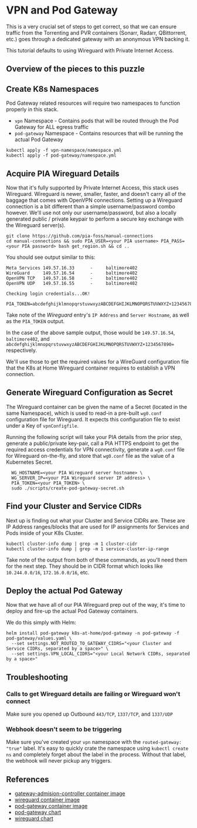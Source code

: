 # VPN and Pod Gateway

This is a very crucial set of steps to get correct, so that we can ensure traffic from the Torrenting and PVR containers (Sonarr, Radarr, QBittorrent, etc.) goes through a dedicated gateway with an anonymous VPN backing it. 

This tutorial defaults to using Wireguard with Private Internet Access.

## Overview of the pieces to this puzzle



## Create K8s Namespaces

Pod Gateway related resources will require two namespaces to function properly in this stack.

* `vpn` Namespace - Contains pods that will be routed through the Pod Gateway for ALL egress traffic
* `pod-gateway` Namespace - Contains resources that will be running the actual Pod Gateway

```shell
kubectl apply -f vpn-namespace/namespace.yml
kubectl apply -f pod-gateway/namespace.yml
```

## Acquire PIA Wireguard Details

Now that it's fully supported by Private Internet Access, this stack uses Wireguard. Wireguard is newer, smaller, faster, and doesn't carry all of the baggage that comes with OpenVPN connections. Setting up a Wireguard connection is a bit different than a simple username/password combo however. We'll use not only our username/password, but also a locally generated public / private keypair to perform a secure key exchange with the Wireguard server(s).

```shell
git clone https://github.com/pia-foss/manual-connections
cd manual-connections && sudo PIA_USER=<your PIA username> PIA_PASS=<your PIA password> bash get_region.sh && cd ..
```

You should see output similar to this:
```
Meta Services 149.57.16.33      -     baltimore402
WireGuard     149.57.16.54      -     baltimore402
OpenVPN TCP   149.57.16.58      -     baltimore402
OpenVPN UDP   149.57.16.55      -     baltimore402

Checking login credentials...OK!

PIA_TOKEN=abcdefghijklmnopqrstuvwxyzABCDEFGHIJKLMNOPQRSTUVWXYZ+1234567890=
```

Take note of the _Wireguard_ entry's `IP Address` and `Server Hostname`, as well as the `PIA_TOKEN` output. 

In the case of the above sample output, those would be `149.57.16.54`, `baltimore402`, and `abcdefghijklmnopqrstuvwxyzABCDEFGHIJKLMNOPQRSTUVWXYZ+1234567890=` respectively.

We'll use those to get the required values for a WireGuard configuration file that the K8s at Home Wireguard container requires to establish a VPN connection.

## Generate Wireguard Configuration as Secret

The Wireguard container can be given the name of a Secret (located in the same Namespace), which is used to read-in a pre-built `wg0.conf` configuration file for Wireguard. It expects this configuration file to exist under a Key of `vpnConfigfile`. 

Running the following script will take your PIA details from the prior step, generate a public/private key-pair, call a PIA HTTPS endpoint to get the required access credentials for VPN connectivity, generate a `wg0.conf` file for Wireguard on-the-fly, and store that `wg0.conf` file as the value of a Kubernetes Secret.

```shell
  WG_HOSTNAME=<your PIA Wireguard server hostname> \
  WG_SERVER_IP=<your PIA Wireguard server IP address> \
  PIA_TOKEN=<your PIA_TOKEN> \
  sudo ./scripts/create-pod-gateway-secret.sh
```

## Find your Cluster and Service CIDRs

Next up is finding out what your Cluster and Service CIDRs are. These are IP Address ranges/blocks that are used for IP assignments for Services and Pods inside of your K8s Cluster.

```
kubectl cluster-info dump | grep -m 1 cluster-cidr
kubectl cluster-info dump | grep -m 1 service-cluster-ip-range
```

Take note of the output from both of these commands, as you'll need them for the next step. They should be in CIDR format which looks like `10.244.0.0/16`, `172.16.0.0/16`, etc.

## Deploy the actual Pod Gateway

Now that we have all of our PIA Wireguard prep out of the way, it's time to deploy and fire-up the actual Pod Gateway containers.

We do this simply with Helm:

```shell
helm install pod-gateway k8s-at-home/pod-gateway -n pod-gateway -f pod-gateway/values.yaml \
  --set settings.NOT_ROUTED_TO_GATEWAY_CIDRS="<your Cluster and Service CIDRs, separated by a space>" \
  --set settings.VPN_LOCAL_CIDRS="<your Local Network CIDRs, separated by a space>"
```

## Troubleshooting

### Calls to get Wireguard details are failing or Wireguard won't connect

Make sure you opened up Outbound `443/TCP`, `1337/TCP`, and `1337/UDP`

### Webhook doesn't seem to be triggering

Make sure you've created your `vpn` namespace with the `routed-gateway: "true"` label. It's easy to quickly crate the namespace using `kubectl create ns` and completely forget about the label in the process. Without that label, the webhook will never pickup any triggers.

## References

* [gateway-admision-controller container image](https://github.com/k8s-at-home/gateway-admision-controller)
* [wireguard container image](https://github.com/k8s-at-home/container-images/tree/main/apps/wireguard)
* [pod-gateway container image](https://github.com/k8s-at-home/pod-gateway)
* [pod-gateway chart](https://github.com/k8s-at-home/charts/blob/master/charts/stable/pod-gateway)
* [wireguard chart](https://github.com/k8s-at-home/charts/tree/master/charts/stable/wireguard)